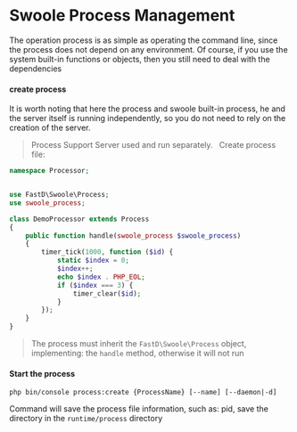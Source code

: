 # Swoole Process Management

The operation process is as simple as operating the command line, since the process does not depend on any environment. Of course, if you use the system built-in functions or objects, then you still need to deal with the dependencies

#### create process

It is worth noting that here the process and swoole built-in process, he and the server itself is running independently, so you do not need to rely on the creation of the server.

> Process Support Server used and run separately.
 
Create process file:

```php
namespace Processor;


use FastD\Swoole\Process;
use swoole_process;

class DemoProcessor extends Process
{
    public function handle(swoole_process $swoole_process)
    {
        timer_tick(1000, function ($id) {
            static $index = 0;
            $index++;
            echo $index . PHP_EOL;
            if ($index === 3) {
                timer_clear($id);
            }
        });
    }
}
```

> The process must inherit the `FastD\Swoole\Process` object, implementing: the `handle` method, otherwise it will not run

#### Start the process

```
php bin/console process:create {ProcessName} [--name] [--daemon|-d]
```

Command will save the process file information, such as: pid, save the directory in the `runtime/process` directory
